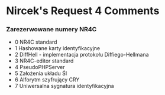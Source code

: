 # Nircek's Request 4 Comments
### Zarezerwowane numery NR4C
- 0 NR4C standard
- 1 Hashowane karty identyfikacyjne
- 2 DiffHell - implementacja protokołu Diffiego-Hellmana
- 3 NR4C-editor standard
- 4 PseudoPHPServer
- 5 Założenia układu ŚI
- 6 Alforytm szyfrujący CRY
- 7 Uniwersalna sygnatura identyfikacyjna
